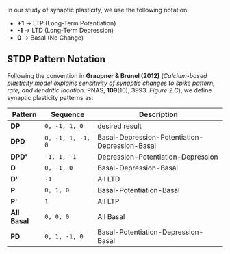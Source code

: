 In our study of synaptic plasticity, we use the following notation:

- **+1** → LTP (Long-Term Potentiation)  
- **-1** → LTD (Long-Term Depression)  
- **0** → Basal (No Change)

## STDP Pattern Notation

Following the convention in **Graupner & Brunel (2012)** (*Calcium-based plasticity model explains sensitivity of synaptic changes to spike pattern, rate, and dendritic location*. PNAS, **109**(10), 3993. *Figure 2.C*), we define synaptic plasticity patterns as:

| **Pattern** | **Sequence** | **Description** |
|------------|-------------|----------------|
| **DP**   | `0, -1, 1, 0` | desired result |
| **DPD**  | `0, -1, 1, -1, 0` | Basal-Depression-Potentiation-Depression-Basal |
| **DPD'** | `-1, 1, -1` | Depression-Potentiation-Depression |
| **D**    | `0, -1, 0` | Basal-Depression-Basal |
| **D'**   | `-1` | All LTD |
| **P**    | `0, 1, 0` | Basal-Potentiation-Basal |
| **P'**   | `1` | All LTP |
| **All Basal** | `0, 0, 0` | All Basal |
| **PD**   | `0, 1, -1, 0` | Basal-Potentiation-Depression-Basal |

